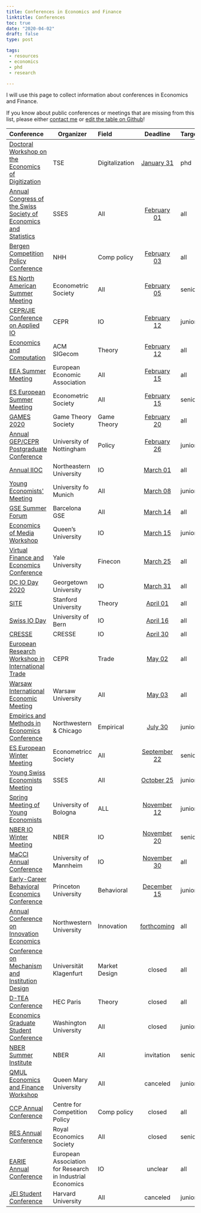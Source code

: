 ```yaml
---
title: Conferences in Economics and Finance
linktitle: Conferences
toc: true
date: "2020-04-02"
draft: false
type: post

tags:
 - resources
 - economics
 - phd
 - research

---
```


I will use this page to collect information about conferences in Economics and Finance.

If you know about public conferences or meetings that are missing from this list, please either [contact me](mailto:matteo.courthoud@econ.uzh.ch) or [edit the table on Github](https://github.com/matteocourthoud/website/blob/master/content/post/conferences/index.md)!



| Conference | Organizer | Field | Deadline | Target | Date |
|:-----------|-------|:-----|:------------:|------------|------------|
| [Doctoral Workshop on the Economics of Digitization](https://www.digital-economics.org/) | TSE | Digitalization | [January 31](https://www.digital-economics.org/) | phd | 18/05/21 |
| [Annual Congress of the Swiss Society of Economics and Statistics](https://www.sgvs.ch/conferences/sses2021) | SSES | All | [February 01](https://www.sgvs.ch/conferences/sses2021) | all | 10/06/21 |
| [Bergen Competition Policy Conference](https://beccle.no/event/bergen-competition-policy-conference-2020/) | NHH | Comp policy | [February 03](https://beccle.no/event/bergen-competition-policy-conference-2020/) | all | 23/04/20 |
| [ES North American Summer Meeting](https://www.cirano.qc.ca/en/events/972) | Econometric Society | All | [February 05](https://www.cirano.qc.ca/en/events/972) | senior | 10/06/21 |
| [CEPR/JIE Conference on Applied IO](https://cepr.org/6754/cfp-mainconference) | CEPR | IO | [February 12]() | junior | 08/06/21 |
| [Economics and Computation](http://ec20.sigecom.org/) | ACM SIGecom | Theory | [February 12](http://ec20.sigecom.org/call-for-contributions-acm/papers/) | all | 13/07/21 |
| [EEA Summer Meeting](https://www.eea-esem-congresses.org/index.html) | European Economic Association | All | [February 15](https://www.eea-esem-congresses.org/important-dates.html) | all | 23/08/21 |
| [ES European Summer Meeting](https://www.eea-esem-congresses.org/) | Econometric Society | All | [February 15](https://www.eea-esem-congresses.org/) | senior | 23/08/21 |
| [GAMES 2020](https://games2020.hu/)                          | Game Theory Society           | Game Theory    | [February 20](https://games2020.hu/registration/)        | all    | 19/07/21 |
| [Annual GEP/CEPR Postgraduate Conference](https://www.nottingham.ac.uk/gep/news-events/conferences/2020-21/postgrad-conference-2021.aspx) | University of Nottingham | Policy | [February 26](https://www.nottingham.ac.uk/gep/documents/conferences/2020-21/pg-conf-cfp-2021.pdf) | junior | 06/05/21 |
| [Annual IIOC](https://cssh.northeastern.edu/economics/iioc/) | Northeastern University | IO | [March 01](https://cssh.northeastern.edu/economics/iioc/) | all | 30/04/21 |
| [Young Economists' Meeting](https://yem2020.econ.muni.cz/) | University fo Munich | All | [March 08](https://yem2020.econ.muni.cz/) | junior | 01/10/20 |
| [GSE Summer Forum](https://www.barcelonagse.eu/summer-forum) | Barcelona GSE | All | [March 14](https://www.barcelonagse.eu/summer-forum) | all | 07/06/21 |
| [Economics of Media Workshop](https://www.sioe.org/news/economics-media-workshop-call-paper-poster-presentations) | Queen’s University | IO | [March 15](https://www.sioe.org/news/economics-media-workshop-call-paper-poster-presentations) | junior | 12/06/20 |
| [Virtual Finance and Economics Conference](https://static1.squarespace.com/static/56086d00e4b0fb7874bc2d42/t/5e753140c2225859fa93ba1e/1584738624656/callforpapers.pdf) | Yale University | Finecon | [March 25](https://static1.squarespace.com/static/56086d00e4b0fb7874bc2d42/t/5e753140c2225859fa93ba1e/1584738624656/callforpapers.pdf) | all | 17/04/20 |
| [DC IO Day 2020](https://sites.google.com/view/dc-io-day) | Georgetown University | IO | [March 31](https://sites.google.com/view/dc-io-day) | all | 15/05/20 |
| [SITE](https://economics.stanford.edu/site/site-2021) | Stanford University | Theory | [April 01](https://economics.stanford.edu/site/site-2021) | all | 12/06/21 |
| [Swiss IO Day](files/swissIOday2021_CallForPapers.pdf) | University of Bern | IO | [April 16](files/swissIOday2021_CallForPapers.pdf) | all | 11/06/21 |
| [CRESSE](https://www.cresse.info/) | CRESSE | IO | [April 30](https://www.cresse.info/) | all | 26/07/21 |
| [European Research Workshop in International Trade](https://mailchi.mp/cepr/european-research-workshop-in-international-trade-erwit-506353) | CEPR | Trade | [May 02](https://mailchi.mp/cepr/european-research-workshop-in-international-trade-erwit-506353) | all | 22/10/21 |
| [Warsaw International Economic Meeting](http://coin.wne.uw.edu.pl/wiem/) | Warsaw University | All | [May 03](http://coin.wne.uw.edu.pl/wiem/wiem2020-cfp.pdf) | all | 01/07/20 |
| [Empirics and Methods in Economics Conference](https://www.emconference.net/) | Northwestern & Chicago | Empirical | [July 30](https://www.emconference.net/) | junior | 22/10/20 |
| [ES European Winter Meeting](https://www.econometricsociety.org/meetings/schedule/2020/12/14/european-winter-meeting-2020-virtual) | Econometricc Society | All | [September 22](https://www.econometricsociety.org/meetings/schedule/2020/12/14/european-winter-meeting-2020-virtual) | senior | 14/12/20 |
| [Young Swiss Economists Meeting](https://www.sgvs.ch/conferences/ysem2021) | SSES | All | [October 25](https://www.sgvs.ch/files/Call_for_Papers_YSEM_2021.pdf) | junior | 11/02/21 |
| [Spring Meeting of Young Economists](https://smye2021.weebly.com/) | University of Bologna | ALL | [November 12](https://smye2021.weebly.com/) | junior | 17/06/21 |
| [NBER IO Winter Meeting](https://www.nber.org/conferences/industrial-organization-program-meeting-spring-2021) | NBER | IO | [November 20](https://conference.nber.org/confsubmit/backend/cfp?id=IOs21) | senior | 12/02/21 |
| [MaCCI Annual Conference](https://www.zew.de/en/events-and-professional-training/detail/2021-macci-annual-conference/3320) | University of Mannheim | IO | [November 30](https://www.zew.de/en/events-and-professional-training/detail/2021-macci-annual-conference/3320) | all | 12/03/21 |
| [Early-Career Behavioral Economics Conference](https://sites.google.com/site/ecbeconference) | Princeton University | Behavioral | [December 15](https://sites.google.com/site/ecbeconference/call) | junior | 03/06/21 |
| [Annual Conference on Innovation Economics](https://www.law.northwestern.edu/research-faculty/clbe/events/innovation/) | Northwestern University | Innovation | [forthcoming](https://www.law.northwestern.edu/research-faculty/clbe/callforpapers/) | all | 27/08/20 |
| [Conference on Mechanism and Institution Design](https://conference2.aau.at/event/4/) | Universität Klagenfurt | Market Design | closed | all | 11/06/20 |
| [D-TEA Conference](https://sites.google.com/site/dteaworkshop/home) | HEC Paris | Theory | closed | all | 16/06/20 |
| [Economics Graduate Student Conference](https://sites.wustl.edu/egsc/) | Washington University | All | closed | junior | 07/11/20 |
| [NBER Summer Institute](http://conference.nber.org/confer/2020/SI2020/SI2020.html) | NBER | All | invitation | senior | 06/07/20 |
| [QMUL Economics and Finance Workshop](https://www.qmul.ac.uk/sef/events/conferences/items/3rd-qmul-economics-and-finance-workshop-for-phd--post-doctoral-students.html) | Queen Mary University | All | canceled | junior | 26/05/20 |
| [CCP Annual Conference](http://competitionpolicy.ac.uk/events/annual-conferences) | Centre for Competition Policy | Comp policy | closed | all | 24/06/21 |
| [RES Annual Conference](https://www.res.org.uk/event-listing/2021-annual-conference.html) | Royal Economics Society | All | closed | senior | 12/04/21 |
| [EARIE Annual Conference](http://www.earie.org/r/default.asp?iId=IHFGHJ) | European Association for Research in Industrial Economics | IO | unclear | all | 17/08/21 |
| [JEI Student Conference](https://www.emerginginvestigators.org/conference) | Harvard University | All | canceled | junior | 20/06/20 |


